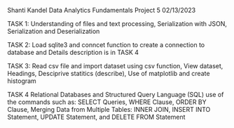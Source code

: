 Shanti Kandel
Data Analytics Fundamentals
Project 5
02/13/2023


TASK 1:
Understanding of files and text processing,
Serialization with JSON,
Serialization and Deserialization

TASK 2:
Load sqlite3 and conncet function to create a connection to database and
Details description is in  TASK 4

TASK 3:
Read csv file and import dataset using csv function, 
View dataset,
Headings,
Desciprive statitics (describe),
Use of matplotlib and create histogram

TASK 4 
Relational Databases and Structured Query Language (SQL)
use of the commands such as: 
SELECT Queries,
WHERE Clause,
ORDER BY Clause,
Merging Data from Multiple Tables: INNER JOIN,
INSERT INTO Statement,
UPDATE Statement, and 
DELETE FROM Statement
